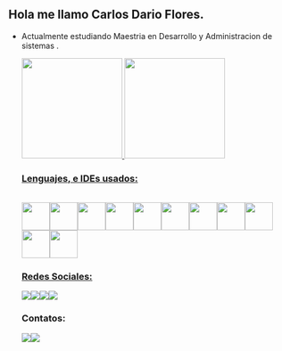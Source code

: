 ## Hola me llamo Carlos Dario Flores.

- Actualmente estudiando Maestria en Desarrollo y Administracion de sistemas .

  <a href="https://github.com/carlosdarioio">
  <img height="180em" src="https://github-readme-stats.vercel.app/api?username=carlosdarioio&count_private=true&include_all_commits=true&show_icons=true&theme=midnight-purple" />
  <img height="180em" src="https://github-readme-stats.vercel.app/api/top-langs/?username=carlosdarioio&layout=compact&langs_count=8&theme=midnight-purple" />

  
  ### Lenguajes, e IDEs usados:
  
  <div style="display: inline_block"><br>
    <img align="center" height="50" width="50" src="https://cdn.jsdelivr.net/gh/devicons/devicon/icons/flutter/flutter-original.svg"><img align="center" height="50" width="50" src="https://cdn.jsdelivr.net/gh/devicons/devicon/icons/dart/dart-original-wordmark.svg"><img align="center" height="50" width="50" src="https://cdn.jsdelivr.net/gh/devicons/devicon/icons/php/php-original.svg"><img align="center" height="50" width="50" src="https://cdn.jsdelivr.net/gh/devicons/devicon/icons/javascript/javascript-original.svg"><img align="center" height="50" width="50" src="https://cdn.jsdelivr.net/gh/devicons/devicon/icons/html5/html5-original.svg"><img align="center" height="50" width="50" src="https://cdn.jsdelivr.net/gh/devicons/devicon/icons/mysql/mysql-original-wordmark.svg"><img align="center" height="50" width="50" src="https://cdn.jsdelivr.net/gh/devicons/devicon/icons/android/android-original-wordmark.svg"><img align="center" height="50" width="50" src="https://cdn.jsdelivr.net/gh/devicons/devicon/icons/vscode/vscode-original-wordmark.svg"><img align="center" height="50" width="50" src="https://img.icons8.com/color/48/000000/android-studio--v3.png"><img align="center" height="50" width="50" src="https://cdn.jsdelivr.net/gh/devicons/devicon/icons/ubuntu/ubuntu-plain.svg"><img align="center" height="50" width="50" src="https://cdn.jsdelivr.net/gh/devicons/devicon/icons/java/java-original-wordmark.svg"></div>
  
  ### Redes Sociales:
  
  <div>
   
    <a href="https://www.linkedin.com/in/carlos-dario-flores-a3147119" target= "_blank"><img src="https://img.shields.io/badge/LinkedIn-0077B5?style=for-the-badge&logo=linkedin&logoColor=white" target= "_blank"></a><a href="https://github.com/carlosdarioio" target= "_blank"><img src="https://img.shields.io/badge/GitHub-100000?style=for-the-badge&logo=github&logoColor=white" target= "_blank"></a><a href="https://twitter.com/carlosdarioio" target= "_blank"><img src="https://img.shields.io/badge/Twitter-1DA1F2?style=for-the-badge&logo=twitter&logoColor=white" target= "_blank"></a><a href="https://www.facebook.com/EjemplosDP" target= "_blank"><img src="https://img.shields.io/badge/Facebook-1877F2?style=for-the-badge&logo=facebook&logoColor=white" target= "_blank"></a></div>
    
  ### Contatos:
  
  <div>
    <a href="mailto:cdfn3@hotmail.com"><img src="https://img.shields.io/badge/Microsoft_Outlook-0078D4?style=for-the-badge&logo=microsoft-outlook&logoColor=white" target= "_blank"></a><a href="https://wa.me/qr/50488597050" target= "_blank"><img src="https://img.shields.io/badge/WhatsApp-25D366?style=for-the-badge&logo=whatsapp&logoColor=white" target= "_blank"></a></div> 

    
    
